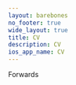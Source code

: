 ```yaml
---
layout: barebones
no_footer: true
wide_layout: true
title: CV 
description: CV
ios_app_name: CV
---
```


<script type="text/javascript" charset="utf-8"> document.location.href = 'https://www.dropbox.com/s/xhy9ctrde40nl62/szha_cv.pdf?dl=0'; </script>
Forwards
